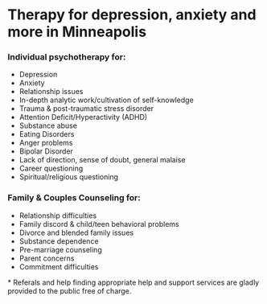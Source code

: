 # Therapy for depression, anxiety and more in Minneapolis

### Individual psychotherapy for:

* Depression
* Anxiety
* Relationship issues
* In-depth analytic work/cultivation of self-knowledge
* Trauma & post-traumatic stress disorder
* Attention Deficit/Hyperactivity (ADHD)
* Substance abuse
* Eating Disorders
* Anger problems
* Bipolar Disorder
* Lack of direction, sense of doubt, general malaise
* Career questioning
* Spiritual/religious questioning

### Family & Couples Counseling for:

* Relationship difficulties
* Family discord & child/teen behavioral problems
* Divorce and blended family issues
* Substance dependence
* Pre-marriage counseling
* Parent concerns
* Commitment difficulties
 

\* Referals and help finding appropriate help and support services are gladly provided to the public free of charge.
